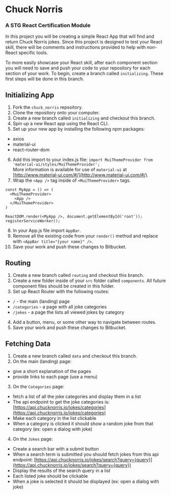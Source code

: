 # Chuck Norris
### A STG React Certification Module

In this project you will be creating a simple React App that will find and return Chuck Norris jokes. Since this project is designed to test your React skill, there will be comments and instructions provided to help with non-React specific tools.

To more easily showcase your React skill, after each component section you will need to save and push your code to your repository for each section of your work. To begin, create a branch called `initializing`. These first steps will be done in this branch.
## Initializing App
1. Fork the `chuck_norris` repsoitory.
2. Clone the repository onto your computer.
3. Create a new branch called `initializing` and checkout this branch.
4. Spin up a new React app using the React CLI.
5. Set up your new app by installing the following npm packages:
  * axios
  * material-ui
  * react-router-dom

6. Add this import to your index.js file: 
  `import MuiThemeProvider from 'material-ui/styles/MuiThemeProvider';`  
  More information is available for use of `material-ui` at [http://www.material-ui.com/#/](http://www.material-ui.com/#/).
7. Wrap the `<App />` tag inside of `<MuiThemeProvider>` tags.
```
const MyApp = () => (
  <MuiThemeProvider>
    <App />
  </MuiThemeProvider>
)

ReactDOM.render(<MyApp />, document.getElementById('root'));
registerServiceWorker();
```
8. In your App.js file import `AppBar`.
9. Remove all the existing code from your `render()` method and replace with `<AppBar title="{your name}" />`.
10. Save your work and push these changes to Bitbucket.

## Routing
1. Create a new branch called `routing` and checkout this branch.
2. Create a new folder inside of your `src` folder called `components`. All future component files should be created in this folder.
3. Set up React Router with the following routes:
  * `/` - the main (landing) page
  * `/categories` - a page with all joke categories
  * `/jokes` - a page the lists all viewed jokes by category

4. Add a button, menu, or some other way to navigate between routes.
5. Save your work and push these changes to Bitbucket.

## Fetching Data
1. Create a new branch called `data` and checkout this branch.
2. On the main (landing) page:
  * give a short explanation of the pages 
  * provide links to each page (use a menu)

3. On the `Categories` page:
  * fetch a list of all the joke categories and display them in a list 
  * The api endpoint to get the joke categories is: [https://api.chucknorris.io/jokes/categories](https://api.chucknorris.io/jokes/categories)
  * Make each category in the list clickable
  * When a category is clicked it should show a random joke from that category (ex: open a dialog with joke)

4. On the `Jokes` page:
  * Create a search bar with a submit button
  * When a search term is submitted you should fetch jokes from this api endpoint: [https://api.chucknorris.io/jokes/search?query={query}](https://api.chucknorris.io/jokes/search?query={query})
  * Display the results of the search query in a list
  * Each listed joke should be clickable
  * When a joke is selected it should be displayed (ex: open a dialog with joke)